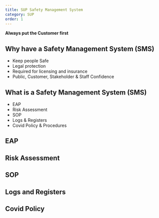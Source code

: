 ```yaml
---
title: SUP Safety Management System
category: SUP
order: 1
---
```

**Always put the Customer first**

## Why have a Safety Management System (SMS)
- Keep people Safe
- Legal protection
- Required for licensing and insurance
- Public, Customer, Stakeholder & Staff Confidence

## What is a Safety Management System (SMS)
- EAP
- Risk Assessment
- SOP
- Logs & Registers
- Covid Policy & Procedures


## EAP

## Risk Assessment

## SOP

## Logs and Registers

## Covid Policy
